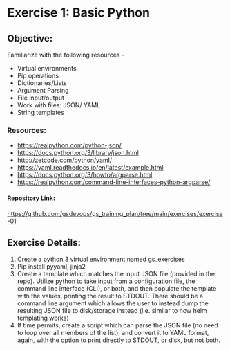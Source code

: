 # Exercise 1: Basic Python 


## Objective: 
Familiarize with the following resources -
* Virtual environments 
* Pip operations 
* Dictionaries/Lists 
* Argument Parsing 
* File input/output 
* Work with files: JSON/ YAML 
* String templates 


### Resources: 
* https://realpython.com/python-json/ 
* https://docs.python.org/3/library/json.html 
* http://zetcode.com/python/yaml/ 
* https://yaml.readthedocs.io/en/latest/example.html 
* https://docs.python.org/3/howto/argparse.html 
* https://realpython.com/command-line-interfaces-python-argparse/ 


#### Repository Link: 
https://github.com/gsdevops/gs_training_plan/tree/main/exercises/exercise-01 


## Exercise Details: 
1. Create a python 3 virtual environment named gs_exercises 
2. Pip install pyyaml, jinja2 
3. Create a template which matches the input JSON file (provided in the repo). Utilize python to take input from a configuration file, the command line interface (CLI), or both, and then populate the template with the values, printing the result to STDOUT. There should be a command line argument which allows the user to instead dump the resulting JSON file to disk/storage instead (i.e. similar to how helm templating works) 
4. If time permits, create a script which can parse the JSON file (no need to loop over all members of the list), and convert it to YAML format, again, with the option to print directly to STDOUT, or disk, but not both. 
